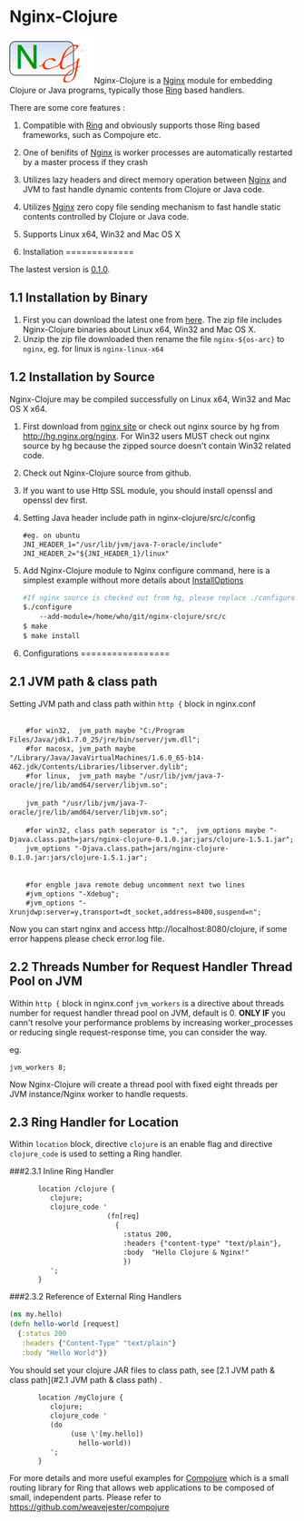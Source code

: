Nginx-Clojure
=============

![Alt text](logo.png)Nginx-Clojure is a [Nginx](http://nginx.org/) module for embedding Clojure or Java programs, typically those [Ring](https://github.com/ring-clojure/ring/blob/master/SPEC) based handlers.

There are some core features :

1. Compatible with [Ring](https://github.com/ring-clojure/ring/blob/master/SPEC) and obviously supports those Ring based frameworks, such as Compojure etc.
1. One of  benifits of [Nginx](http://nginx.org/) is worker processes are automatically restarted by a master process if they crash
1. Utilizes lazy headers and direct memory operation between [Nginx](http://nginx.org/) and JVM to fast handle dynamic contents from Clojure or Java code.
1. Utilizes [Nginx](http://nginx.org/) zero copy file sending mechanism to fast handle static contents controlled by Clojure or Java code.
1. Supports Linux x64, Win32 and Mac OS X


1. Installation
=============

The lastest version is [0.1.0](https://sourceforge.net/projects/nginx-clojure/files/).

1.1 Installation by Binary
-------------

1. First you can download  the latest one from [here](https://sourceforge.net/projects/nginx-clojure/files/). 
The zip file includes Nginx-Clojure binaries about Linux x64, Win32 and Mac OS X.
1. Unzip the zip file downloaded then rename the file `nginx-${os-arc}` to `nginx`, eg. for linux is `nginx-linux-x64`


1.2 Installation by Source
-------------

Nginx-Clojure may be compiled successfully on Linux x64, Win32 and Mac OS X x64.

1. First download from [nginx site](http://nginx.org/en/download.html) or check out nginx source by hg from http://hg.nginx.org/nginx. 
For Win32 users MUST check out nginx source by hg because the zipped source doesn't contain Win32 related code.
1. Check out Nginx-Clojure source from github.
1. If you want to use Http SSL module, you should install openssl and openssl dev first.
1. Setting Java header include path in nginx-clojure/src/c/config

	```nginx
	#eg. on ubuntu
	JNI_HEADER_1="/usr/lib/jvm/java-7-oracle/include"
	JNI_HEADER_2="${JNI_HEADER_1}/linux"
	````
1. Add Nginx-Clojure module to Nginx configure command, here is a simplest example without more details about [InstallOptions](http://wiki.nginx.org/InstallOptions)

	```bash
	#If nginx source is checked out from hg, please replace ./configure with auto/configure
	$./configure
		--add-module=/home/who/git/nginx-clojure/src/c
	$ make
	$ make install
	````

2. Configurations
=================

2.1 JVM path & class path
-----------------

Setting JVM 	path and class path within `http {` block in  nginx.conf

```nginx

    #for win32,  jvm_path maybe "C:/Program Files/Java/jdk1.7.0_25/jre/bin/server/jvm.dll";
    #for macosx, jvm_path maybe "/Library/Java/JavaVirtualMachines/1.6.0_65-b14-462.jdk/Contents/Libraries/libserver.dylib";
    #for linux,  jvm_path maybe "/usr/lib/jvm/java-7-oracle/jre/lib/amd64/server/libjvm.so";
    
    jvm_path "/usr/lib/jvm/java-7-oracle/jre/lib/amd64/server/libjvm.so";
    
    #for win32, class path seperator is ";",  jvm_options maybe "-Djava.class.path=jars/nginx-clojure-0.1.0.jar;jars/clojure-1.5.1.jar";
    jvm_options "-Djava.class.path=jars/nginx-clojure-0.1.0.jar:jars/clojure-1.5.1.jar";
    
    
    #for engble java remote debug uncomment next two lines
    #jvm_options "-Xdebug";
    #jvm_options "-Xrunjdwp:server=y,transport=dt_socket,address=8400,suspend=n";
````
Now you can start nginx and access http://localhost:8080/clojure, if some error happens please check error.log file. 

2.2 Threads Number for Request Handler Thread Pool on JVM
-----------------
Within `http {` block in nginx.conf `jvm_workers` is a directive about threads number for request handler thread pool on JVM, default is 0. 
**ONLY IF** you cann't resolve your performance problems by increasing worker_processes or reducing single request-response time, 
you can consider the way.

eg.

```nginx
jvm_workers 8;
```
Now Nginx-Clojure will create a thread pool with fixed eight threads  per JVM instance/Nginx worker to handle requests. 

2.3 Ring Handler for Location
-----------------

Within `location` block, directive `clojure` is an enable flag and directive `clojure_code` is used to setting a Ring handler.


###2.3.1 Inline Ring Handler

```nginx
       location /clojure {
          clojure;
          clojure_code ' 
						(fn[req]
						  {
						    :status 200,
						    :headers {"content-type" "text/plain"},
						    :body  "Hello Clojure & Nginx!" 
						    })
          ';
       }
```

###2.3.2 Reference of External Ring Handlers

```clojure
(ns my.hello)
(defn hello-world [request]
  {:status 200
   :headers {"Content-Type" "text/plain"}
   :body "Hello World"})

```

You should set your clojure JAR files to class path, see [2.1 JVM path & class path](#2.1 JVM path & class path) .


```nginx
       location /myClojure {
          clojure;
          clojure_code ' 
          (do
               (use \'[my.hello])
                 hello-world))
          ';
       }
```
For more details and more useful examples for [Compojure](https://github.com/weavejester/compojure) which is a small routing library for Ring that allows web applications to be composed of small, independent parts. Please refer to https://github.com/weavejester/compojure
